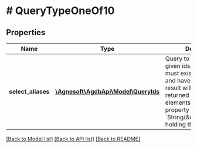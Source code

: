 # # QueryTypeOneOf10

## Properties

Name | Type | Description | Notes
------------ | ------------- | ------------- | -------------
**select_aliases** | [**\Agnesoft\AgdbApi\Model\QueryIds**](QueryIds.md) | Query to select aliases of given ids. All of the ids must exist in the database and have an alias.  The result will be number of returned aliases and list of elements with a single property &#x60;String(\&quot;alias\&quot;)&#x60; holding the value &#x60;String&#x60;. |

[[Back to Model list]](../../README.md#models) [[Back to API list]](../../README.md#endpoints) [[Back to README]](../../README.md)
